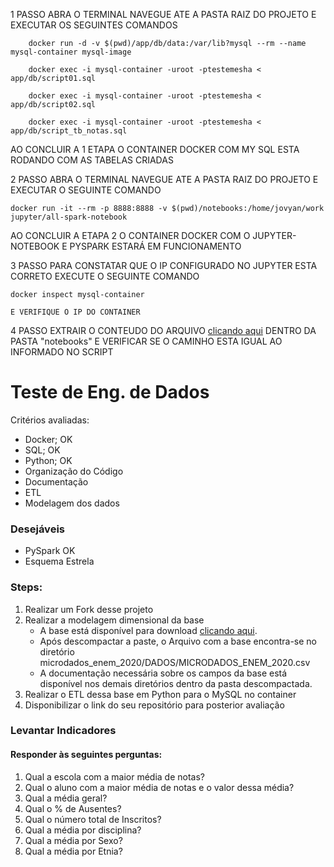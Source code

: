 1 PASSO
    ABRA O TERMINAL NAVEGUE ATE A PASTA RAIZ DO PROJETO E EXECUTAR OS SEGUINTES COMANDOS
    
        docker run -d -v $(pwd)/app/db/data:/var/lib?mysql --rm --name mysql-container mysql-image
        
        docker exec -i mysql-container -uroot -ptestemesha < app/db/script01.sql
        
        docker exec -i mysql-container -uroot -ptestemesha < app/db/script02.sql
        
        docker exec -i mysql-container -uroot -ptestemesha < app/db/script_tb_notas.sql

AO CONCLUIR A 1 ETAPA O CONTAINER DOCKER COM MY SQL ESTA RODANDO COM AS TABELAS CRIADAS

2 PASSO
    ABRA O TERMINAL NAVEGUE ATE A PASTA RAIZ DO PROJETO E EXECUTAR O SEGUINTE COMANDO
    
    docker run -it --rm -p 8888:8888 -v $(pwd)/notebooks:/home/jovyan/work jupyter/all-spark-notebook

AO CONCLUIR A ETAPA 2 O CONTAINER DOCKER COM O JUPYTER-NOTEBOOK E PYSPARK ESTARÁ EM FUNCIONAMENTO

3 PASSO
    PARA CONSTATAR QUE O IP CONFIGURADO NO JUPYTER ESTA CORRETO EXECUTE O SEGUINTE COMANDO
        
    docker inspect mysql-container
    
    E VERIFIQUE O IP DO CONTAINER

4 PASSO
    EXTRAIR O CONTEUDO DO ARQUIVO [clicando aqui](https://download.inep.gov.br/microdados/microdados_enem_2020.zip)
    DENTRO DA PASTA "notebooks" E VERIFICAR SE O CAMINHO ESTA IGUAL AO INFORMADO NO SCRIPT

# Teste de Eng. de Dados
Critérios avaliadas:
- Docker; OK
- SQL; OK 
- Python; OK
- Organização do Código
- Documentação
- ETL
- Modelagem dos dados

### Desejáveis
- PySpark OK
- Esquema Estrela


### Steps:

1. Realizar um Fork desse projeto
2. Realizar a modelagem dimensional da base
    - A base está disponível para download [clicando aqui](https://download.inep.gov.br/microdados/microdados_enem_2020.zip).
    - Após descompactar a paste, o Arquivo com a base encontra-se no diretório microdados_enem_2020/DADOS/MICRODADOS_ENEM_2020.csv
    - A documentação necessária sobre os campos da base está disponível nos demais diretórios dentro da pasta descompactada.
3. Realizar o ETL dessa base em Python para o MySQL no container
4. Disponibilizar o link do seu repositório para posterior avaliação


### Levantar Indicadores
#### Responder às seguintes perguntas:
1. Qual a escola com a maior média de notas?
2. Qual o aluno com a maior média de notas e o valor dessa média?
3. Qual a média geral?
4. Qual o % de Ausentes?
5. Qual o número total de Inscritos?
6. Qual a média por disciplina?
7. Qual a média por Sexo?
8. Qual a média por Etnia?
